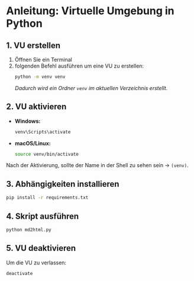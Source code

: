 # Anleitung: Virtuelle Umgebung in Python

## 1. **VU erstellen**

1. Öffnen Sie ein Terminal
2. folgenden Befehl ausführen um eine VU zu erstellen:
   ```bash
   python -m venv venv
   ```
   _Dadurch wird ein Ordner `venv` im aktuellen Verzeichnis erstellt._

## 2. **VU aktivieren**

- **Windows:**
  ```bash
  venv\Scripts\activate
  ```
- **macOS/Linux:**
  ```bash
  source venv/bin/activate
  ```

Nach der Aktivierung, sollte der Name in der Shell zu sehen sein -> `(venv)`.

## 3. **Abhängigkeiten installieren**

```bash
pip install -r requirements.txt
```

## 4. **Skript ausführen**

```bash
python md2html.py
```

## 5. **VU deaktivieren**

Um die VU zu verlassen:

```bash
deactivate
```
